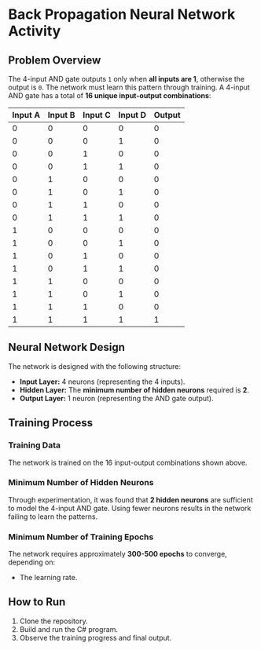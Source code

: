 # Back Propagation Neural Network Activity

## Problem Overview

The 4-input AND gate outputs `1` only when **all inputs are 1**, otherwise the output is `0`. The network must learn this pattern through training. A 4-input AND gate has a total of **16 unique input-output combinations**:

| Input A | Input B | Input C | Input D | Output |
|---------|---------|---------|---------|--------|
| 0       | 0       | 0       | 0       | 0      |
| 0       | 0       | 0       | 1       | 0      |
| 0       | 0       | 1       | 0       | 0      |
| 0       | 0       | 1       | 1       | 0      |
| 0       | 1       | 0       | 0       | 0      |
| 0       | 1       | 0       | 1       | 0      |
| 0       | 1       | 1       | 0       | 0      |
| 0       | 1       | 1       | 1       | 0      |
| 1       | 0       | 0       | 0       | 0      |
| 1       | 0       | 0       | 1       | 0      |
| 1       | 0       | 1       | 0       | 0      |
| 1       | 0       | 1       | 1       | 0      |
| 1       | 1       | 0       | 0       | 0      |
| 1       | 1       | 0       | 1       | 0      |
| 1       | 1       | 1       | 0       | 0      |
| 1       | 1       | 1       | 1       | 1      |

## Neural Network Design

The network is designed with the following structure:
- **Input Layer:** 4 neurons (representing the 4 inputs).
- **Hidden Layer:** The **minimum number of hidden neurons** required is **2**.
- **Output Layer:** 1 neuron (representing the AND gate output).

## Training Process

### Training Data
The network is trained on the 16 input-output combinations shown above.

### Minimum Number of Hidden Neurons
Through experimentation, it was found that **2 hidden neurons** are sufficient to model the 4-input AND gate. Using fewer neurons results in the network failing to learn the patterns.

### Minimum Number of Training Epochs
The network requires approximately **300-500 epochs** to converge, depending on:
- The learning rate.

## How to Run
1. Clone the repository.
2. Build and run the C# program.
3. Observe the training progress and final output.

